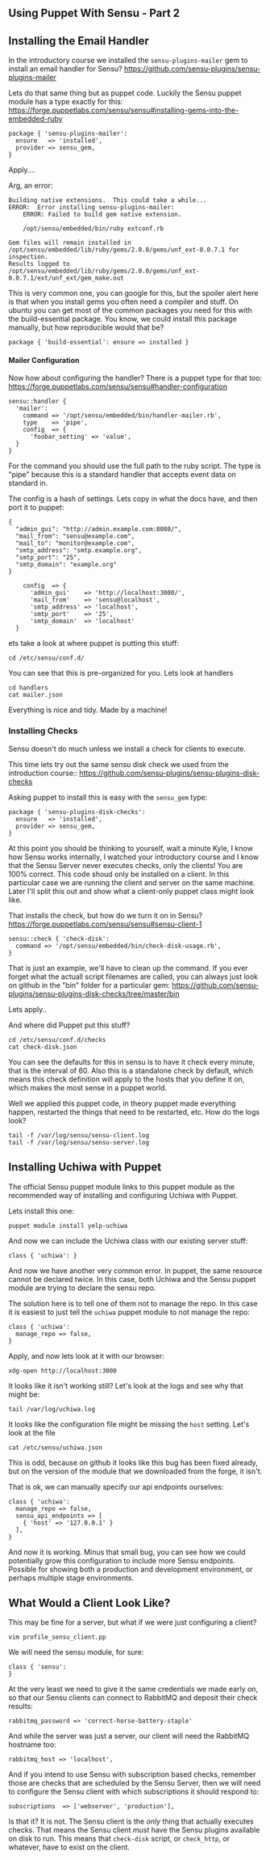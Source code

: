 ## Using Puppet With Sensu - Part 2

## Installing the Email Handler

In the introductory course we installed the `sensu-plugins-mailer` gem to install
an email handler for Sensu?
https://github.com/sensu-plugins/sensu-plugins-mailer

Lets do that same thing but as puppet code. Luckily the Sensu puppet
module has a type exactly for this:
https://forge.puppetlabs.com/sensu/sensu#installing-gems-into-the-embedded-ruby

```puppet
package { 'sensu-plugins-mailer':
  ensure   => 'installed',
  provider => sensu_gem,
}
```
Apply....

Arg, an error:

```
Building native extensions.  This could take a while...
ERROR:  Error installing sensu-plugins-mailer:
	ERROR: Failed to build gem native extension.

    /opt/sensu/embedded/bin/ruby extconf.rb

Gem files will remain installed in /opt/sensu/embedded/lib/ruby/gems/2.0.0/gems/unf_ext-0.0.7.1 for inspection.
Results logged to /opt/sensu/embedded/lib/ruby/gems/2.0.0/gems/unf_ext-0.0.7.1/ext/unf_ext/gem_make.out
```
This is very common one, you can google for this, but the spoiler alert here
is that when you install gems you often need a compiler and stuff. On
ubuntu you can get most of the common packages you need for this with
the build-essential package. You know, we could install this package manually,
but how reproducible would that be?

    package { 'build-essential': ensure => installed }

#### Mailer Configuration 

Now how about configuring the handler? There is a puppet type for
that too:
https://forge.puppetlabs.com/sensu/sensu#handler-configuration

```puppet
sensu::handler {
  'mailer':
    command => '/opt/sensu/embedded/bin/handler-mailer.rb',
    type    => 'pipe',
    config  => {
      'foobar_setting' => 'value',
  }
}
```

For the command you should use the full path to the ruby script.
The type is "pipe" because this is a standard handler that accepts event
data on standard in.

The config is a hash of settings. Lets copy in what the docs have, and then
port it to puppet:

```
{
  "admin_gui": "http://admin.example.com:8080/",
  "mail_from": "sensu@example.com",
  "mail_to": "monitor@example.com",
  "smtp_address": "smtp.example.org",
  "smtp_port": "25",
  "smtp_domain": "example.org"
}
```

```pupppet
    config  => {
      'admin_gui'    => 'http://localhost:3000/',
      'mail_from'    => 'sensu@localhost',
      'smtp_address' => 'localhost',
      'smtp_port'    => '25',
      'smtp_domain'  => 'localhost'
  }
```

ets take a look at where puppet is putting this stuff:

    cd /etc/sensu/conf.d/

You can see that this is pre-organized for you. Lets look at handlers

    cd handlers
    cat mailer.json

Everything is nice and tidy. Made by a machine!

### Installing Checks

Sensu doesn't do much unless we install a check for clients to execute.

This time lets try out the same sensu disk check we used from the
introduction course::
https://github.com/sensu-plugins/sensu-plugins-disk-checks

Asking puppet to install this is easy with the `sensu_gem` type:

```puppet
package { 'sensu-plugins-disk-checks':
  ensure   => 'installed',
  provider => sensu_gem,
}
```

At this point you should be thinking to yourself, wait a minute
Kyle, I know how Sensu works internally, I watched your introductory
course and I know that the Sensu Server never executes checks, only
the clients! You are 100% correct. This code shoud only be installed on
a client. In this particular case we are running the client and server
on the same machine. Later I'll split this out and show what a
client-only puppet class might look like.

That installs the check, but how do we turn it on in Sensu?
https://forge.puppetlabs.com/sensu/sensu#sensu-client-1

```puppet
sensu::check { 'check-disk':
  command => '/opt/sensu/embedded/bin/check-disk-usage.rb',
}
```

That is just an example, we'll have to clean up the command.
If you ever forget what the actuall script filenames are called,
you can always just look on github in the "bin" folder for a particular gem:
https://github.com/sensu-plugins/sensu-plugins-disk-checks/tree/master/bin

Lets apply..

And where did Puppet put this stuff?

    cd /etc/sensu/conf.d/checks
    cat check-disk.json

You can see the defaults for this in sensu is to have it check every minute,
that is the interval of 60. Also this is a standalone check by default,
which means this check definition will apply to the hosts that you define
it on, which makes the most sense in a puppet world.

Well we applied this puppet code, in theory puppet made everything happen,
restarted the things that need to be restarted, etc. How do the logs look?

    tail -f /var/log/sensu/sensu-client.log
    tail -f /var/log/sensu/sensu-server.log

## Installing Uchiwa with Puppet

The official Sensu puppet module links to this puppet module as the recommended
way of installing and configuring Uchiwa with Puppet.

Lets install this one:

    puppet module install yelp-uchiwa

And now we can include the Uchiwa class with our existing server stuff:

    class { 'uchiwa': }

And now we have another very common error. In puppet, the same resource cannot
be declared twice. In this case, both Uchiwa and the Sensu puppet module are
trying to declare the sensu repo.

The solution here is to tell one of them not to manage the repo. In this case
it is easiest to just tell the `uchiwa` puppet module to not manage the repo:

    class { 'uchiwa':
      manage_repo => false,
    }

Apply, and now lets look at it with our browser:

    xdg-open http://localhost:3000

It looks like it isn't working still? Let's look at the logs and see why that
might be:

    tail /var/log/uchiwa.log

It looks like the configuration file might be missing the `host` setting. Let's
look at the file

    cat /etc/sensu/uchiwa.json

This is odd, because on github it looks like this bug has been fixed already, but
on the version of the module that we downloaded from the forge, it isn't.

That is ok, we can manually specify our api endpoints ourselves:

    class { 'uchiwa':
      manage_repo => false,
      sensu_api_endpoints => [
        { 'host' => '127.0.0.1' }
      ],
    }

And now it is working. Minus that small bug, you can see how we could potentially
grow this configuration to include more Sensu endpoints. Possible for showing both
a production and development environment, or perhaps multiple stage environments.

## What Would a Client Look Like?

This may be fine for a server, but what if we were just configuring a client?

    vim profile_sensu_client.pp

We will need the sensu module, for sure:

```puppet
class { 'sensu':
}
```

At the very least we need to give it the same credentials we made early on,
so that our Sensu clients can connect to RabbitMQ and deposit their check
results:

    rabbitmq_password => 'correct-horse-battery-staple'

And while the server was just a server, our client will need the RabbitMQ
hostname too:

    rabbitmq_host => 'localhost',

And if you intend to use Sensu with subscription based checks, remember those
are checks that are scheduled by the Sensu Server, then we will need to configure
the Sensu client with which subscriptions it should respond to:

    subscriptions  => ['webserver', 'production'],

Is that it? It is not. The Sensu client is the *only* thing that actually
executes checks. That means the Sensu client *must* have the Sensu plugins
available on disk to run. This means that `check-disk` script, or `check_http`,
or whatever, have to exist on the client.

